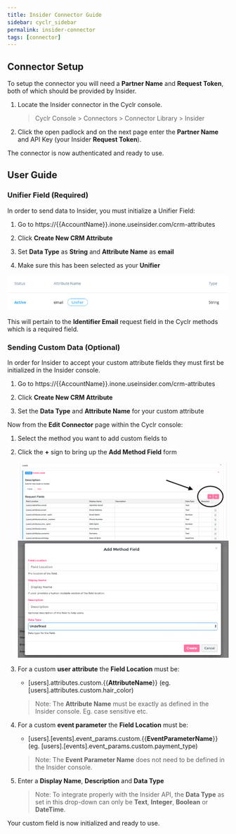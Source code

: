 ```yaml
---
title: Insider Connector Guide
sidebar: cyclr_sidebar
permalink: insider-connector
tags: [connector]
---
```


## Connector Setup

To setup the connector you will need a **Partner Name** and **Request Token**, both of which should be provided by Insider.

1. Locate the Insider connector in the Cyclr console.

   > Cyclr Console > Connectors > Connector Library > Insider

2. Click the open padlock and on the next page enter the **Partner Name** and API Key (your Insider **Request Token**).

The connector is now authenticated and ready to use.

## User Guide

### Unifier Field (Required)

In order to send data to Insider, you must initialize a Unifier Field:

1. Go to https://{{AccountName}}.inone.useinsider.com/crm-attributes

2. Click **Create New CRM Attribute**

3. Set **Data Type** as **String** and **Attribute Name** as **email**

4. Make sure this has been selected as your **Unifier**

![unifier field](./images/insider_unifier.png)

This will pertain to the **Identifier Email** request field in the Cyclr methods which is a required field.

### Sending Custom Data (Optional)

In order for Insider to accept your custom attribute fields they must first be initialized in the Insider console.

1. Go to https://{{AccountName}}.inone.useinsider.com/crm-attributes

2. Click **Create New CRM Attribute**

3. Set the **Data Type** and **Attribute Name** for your custom attribute

Now from the **Edit Connector** page within the Cyclr console:

1. Select the method you want to add custom fields to

2. Click the **+** sign to bring up the **Add Method Field** form

   ![add custom field](./images/insider_add_cf.png)
   ![add custom field](./images/insider_cf_form.png)

3. For a custom **user attribute** the **Field Location** must be:

   - [users].attributes.custom.{{**AttributeName**}} (eg. [users].attributes.custom.hair_color)

   > Note: The **Attribute Name** must be exactly as defined in the Insider console. Eg. case sensitive etc.

4. For a custom **event parameter** the **Field Location** must be:

   - [users].[events].event_params.custom.{{**EventParameterName**}} (eg. [users].[events].event_params.custom.payment_type)

   > Note: The **Event Parameter Name** does not need to be defined in the Insider console.

5. Enter a **Display Name**, **Description** and **Data Type**

   > Note: To integrate properly with the Insider API, the **Data Type** as set in this drop-down can only be **Text**, **Integer**, **Boolean** or **DateTime**.

Your custom field is now initialized and ready to use.
